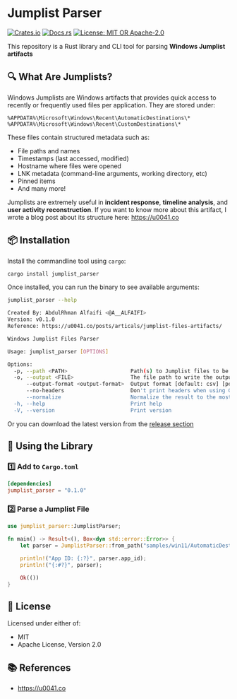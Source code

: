 # Jumplist Parser

[![Crates.io](https://img.shields.io/crates/v/jumplist_parser)](https://crates.io/crates/jumplist_parser)
[![Docs.rs](https://docs.rs/jumplist_parser/badge.svg)](https://docs.rs/jumplist_parser)
[![License: MIT OR Apache-2.0](https://img.shields.io/crates/l/jumplist_parser)](#license)

This repository is a Rust library and CLI tool for parsing **Windows Jumplist artifacts**

## 🔍 What Are Jumplists?

Windows Jumplists are Windows artifacts that provides quick access to recently or frequently used files per application. They are stored under:

```
%APPDATA%\Microsoft\Windows\Recent\AutomaticDestinations\*
%APPDATA%\Microsoft\Windows\Recent\CustomDestinations\*
````

These files contain structured metadata such as:

- File paths and names
- Timestamps (last accessed, modified)
- Hostname where files were opened
- LNK metadata (command-line arguments, working directory, etc)
- Pinned items
- And many more!

Jumplists are extremely useful in **incident response**, **timeline analysis**, and **user activity reconstruction**. If you want to know more about this artifact, I wrote a blog post about its structure here: https://u0041.co

## 📦 Installation

Install the commandline tool using `cargo`:

```bash
cargo install jumplist_parser
````

Once installed, you can run the binary to see available arguments:

```bash
jumplist_parser --help
```

```bash
Created By: AbdulRhman Alfaifi <@A__ALFAIFI>
Version: v0.1.0
Reference: https://u0041.co/posts/articals/jumplist-files-artifacts/

Windows Jumplist Files Parser

Usage: jumplist_parser [OPTIONS]

Options:
  -p, --path <PATH>                    Path(s) to Jumplist files to be parsed - accepts glob (defaults to 'AutomaticDestinations' & 'CustomDestinations' for all users)
  -o, --output <FILE>                  The file path to write the output to [default: stdout]
      --output-format <output-format>  Output format [default: csv] [possible values: csv, jsonl, json]
      --no-headers                     Don't print headers when using CSV as the output format
      --normalize                      Normalize the result to the most important fields
  -h, --help                           Print help
  -V, --version                        Print version
```

Or you can download the latest version from the [release section](https://github.com/AbdulRhmanAlfaifi/jumplist_parser/releases/latest)

## 🧪 Using the Library

### 1️⃣ Add to `Cargo.toml`

```toml
[dependencies]
jumplist_parser = "0.1.0"
```

### 2️⃣ Parse a Jumplist File

```rust
use jumplist_parser::JumplistParser;

fn main() -> Result<(), Box<dyn std::error::Error>> {
    let parser = JumplistParser::from_path("samples/win11/AutomaticDestinations/4cb9c5750d51c07f.automaticDestinations-ms")?;

    println!("App ID: {:?}", parser.app_id);
    println!("{:#?}", parser);

    Ok(())
}
```

## 📝 License

Licensed under either of:

* MIT
* Apache License, Version 2.0

## 📚 References
* https://u0041.co

